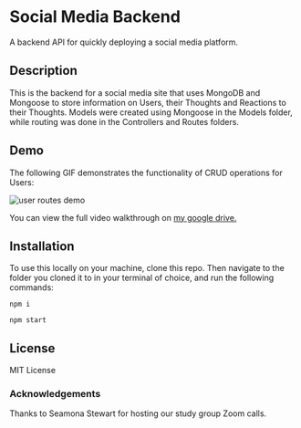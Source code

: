 # Social Media Backend

A backend API for quickly deploying a social media platform.

## Description

This is the backend for a social media site that uses MongoDB and Mongoose to store information on Users, their Thoughts and Reactions to their Thoughts. Models were created using Mongoose in the Models folder, while routing was done in the Controllers and Routes folders.

## Demo

The following GIF demonstrates the functionality of CRUD operations for Users:

![user routes demo](./assets/img/user-routes-gif.gif)

You can view the full video walkthrough on [my google drive.](https://drive.google.com/drive/u/0/folders/19xQ7NRMDRudg5a067wTu0D1fBfA7LlcQ)

## Installation

To use this locally on your machine, clone this repo. Then navigate to the folder you cloned it to in your terminal of choice, and run the following commands:

`npm i`

`npm start`

## License

MIT License

### Acknowledgements

Thanks to Seamona Stewart for hosting our study group Zoom calls.
